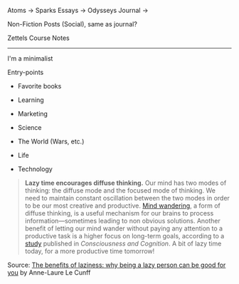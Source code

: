
Atoms -> Sparks
Essays -> Odysseys
Journal ->

Non-Fiction
Posts (Social), same as journal?

Zettels
Course Notes

---

I'm a minimalist

Entry-points

* Favorite books
 
* Learning
* Marketing
* Science
* The World (Wars, etc.)
* Life
* Technology





> **Lazy time encourages diffuse thinking.** Our mind has two modes of thinking: the diffuse mode and the focused mode of thinking. We need to maintain constant oscillation between the two modes in order to be our most creative and productive. [Mind wandering](https://nesslabs.com/mind-wandering), a form of diffuse thinking, is a useful mechanism for our brains to process information—sometimes leading to non obvious solutions. Another benefit of letting our mind wander without paying any attention to a productive task is a higher focus on long-term goals, according to a [study](https://www.researchgate.net/publication/233768331_Letting_go_of_the_present_Mind-wandering_is_associated_with_reduced_delay_discounting) published in _Consciousness and Cognition_. A bit of lazy time today, for a more productive time tomorrow!

Source: [The benefits of laziness: why being a lazy person can be good for you](https://nesslabs.com/benefits-of-laziness) by Anne-Laure Le Cunff

